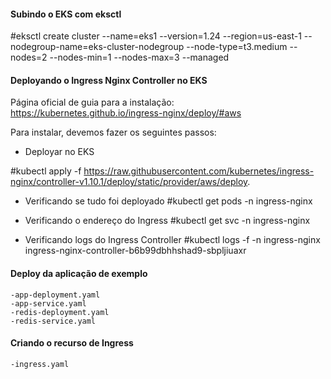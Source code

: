 #### Subindo o EKS com eksctl

#eksctl create cluster --name=eks1 --version=1.24 --region=us-east-1 --nodegroup-name=eks-cluster-nodegroup --node-type=t3.medium --nodes=2 --nodes-min=1 --nodes-max=3 --managed

#### Deployando o Ingress Nginx Controller no EKS

Página oficial de guia para a instalação:
https://kubernetes.github.io/ingress-nginx/deploy/#aws

Para instalar, devemos fazer os seguintes passos:

- Deployar no EKS 

#kubectl apply -f https://raw.githubusercontent.com/kubernetes/ingress-nginx/controller-v1.10.1/deploy/static/provider/aws/deploy.

- Verificando se tudo foi deployado
#kubectl get pods -n ingress-nginx

- Verificando o endereço do Ingress
#kubectl get svc -n ingress-nginx

- Verificando logs do Ingress Controller
#kubectl logs -f -n ingress-nginx ingress-nginx-controller-b6b99dbhhshad9-sbpljiuaxr

#### Deploy da aplicação de exemplo

    -app-deployment.yaml
    -app-service.yaml
    -redis-deployment.yaml
    -redis-service.yaml

#### Criando o recurso de Ingress

    -ingress.yaml
